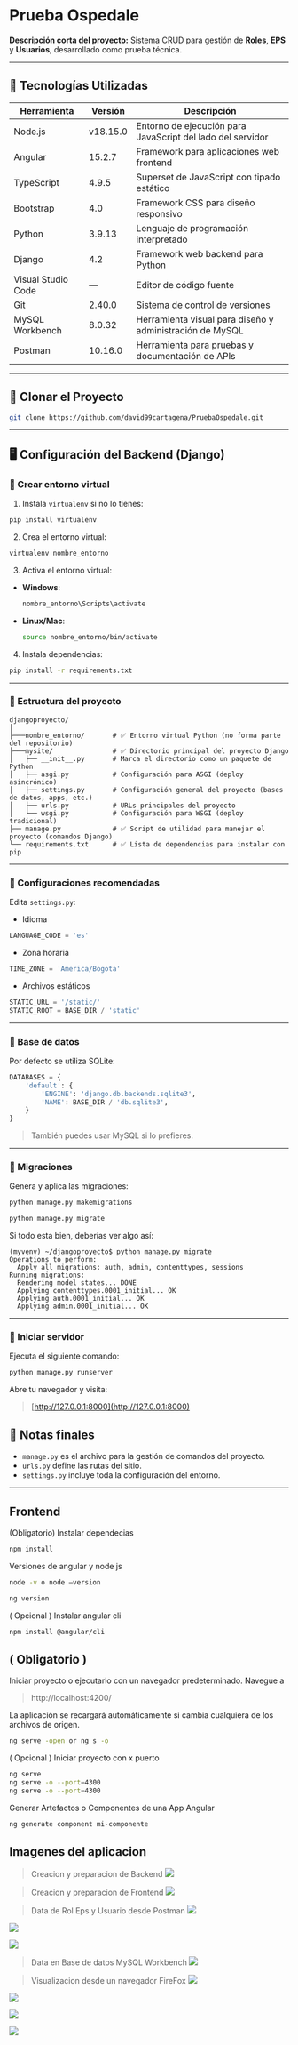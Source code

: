 # Prueba Ospedale

**Descripción corta del proyecto:**
Sistema CRUD para gestión de **Roles**, **EPS** y **Usuarios**, desarrollado como prueba técnica.

---

## 🚀 Tecnologías Utilizadas

| Herramienta        | Versión  | Descripción                                                |
| ------------------ | -------- | ---------------------------------------------------------- |
| Node.js            | v18.15.0 | Entorno de ejecución para JavaScript del lado del servidor |
| Angular            | 15.2.7   | Framework para aplicaciones web frontend                   |
| TypeScript         | 4.9.5    | Superset de JavaScript con tipado estático                 |
| Bootstrap          | 4.0      | Framework CSS para diseño responsivo                       |
| Python             | 3.9.13   | Lenguaje de programación interpretado                      |
| Django             | 4.2      | Framework web backend para Python                          |
| Visual Studio Code | —        | Editor de código fuente                                    |
| Git                | 2.40.0   | Sistema de control de versiones                            |
| MySQL Workbench    | 8.0.32   | Herramienta visual para diseño y administración de MySQL   |
| Postman            | 10.16.0  | Herramienta para pruebas y documentación de APIs           |

---

## 📄 Clonar el Proyecto

```sh
git clone https://github.com/david99cartagena/PruebaOspedale.git
```

---

## 🖥️ Configuración del Backend (Django)

### 🔹 Crear entorno virtual

1. Instala `virtualenv` si no lo tienes:

```sh
pip install virtualenv
```

2. Crea el entorno virtual:

```sh
virtualenv nombre_entorno
```

3. Activa el entorno virtual:

- **Windows**:
  ```sh
  nombre_entorno\Scripts\activate
  ```
- **Linux/Mac**:
  ```sh
  source nombre_entorno/bin/activate
  ```

4. Instala dependencias:

```sh
pip install -r requirements.txt
```

---

### 🔹 Estructura del proyecto

```
djangoproyecto/
│
├───nombre_entorno/       # ✅ Entorno virtual Python (no forma parte del repositorio)
├───mysite/               # ✅ Directorio principal del proyecto Django
│   ├── __init__.py       # Marca el directorio como un paquete de Python
│   ├── asgi.py           # Configuración para ASGI (deploy asincrónico)
│   ├── settings.py       # Configuración general del proyecto (bases de datos, apps, etc.)
│   ├── urls.py           # URLs principales del proyecto
│   └── wsgi.py           # Configuración para WSGI (deploy tradicional)
├── manage.py             # ✅ Script de utilidad para manejar el proyecto (comandos Django)
└── requirements.txt      # ✅ Lista de dependencias para instalar con pip
```

---

### 🔹 Configuraciones recomendadas

Edita `settings.py`:

- Idioma

```python
LANGUAGE_CODE = 'es'
```

- Zona horaria

```python
TIME_ZONE = 'America/Bogota'
```

- Archivos estáticos

```python
STATIC_URL = '/static/'
STATIC_ROOT = BASE_DIR / 'static'
```

---

### 🔹 Base de datos

Por defecto se utiliza SQLite:

```python
DATABASES = {
    'default': {
        'ENGINE': 'django.db.backends.sqlite3',
        'NAME': BASE_DIR / 'db.sqlite3',
    }
}
```

> También puedes usar MySQL si lo prefieres.

---

### 🔹 Migraciones

Genera y aplica las migraciones:

```sh
python manage.py makemigrations
```

```sh
python manage.py migrate
```

Si todo esta bien, deberías ver algo así:

    (myvenv) ~/djangoproyecto$ python manage.py migrate
    Operations to perform:
      Apply all migrations: auth, admin, contenttypes, sessions
    Running migrations:
      Rendering model states... DONE
      Applying contenttypes.0001_initial... OK
      Applying auth.0001_initial... OK
      Applying admin.0001_initial... OK

---

### 🔹 Iniciar servidor

Ejecuta el siguiente comando:

```sh
python manage.py runserver
```

Abre tu navegador y visita:

> [http://127.0.0.1:8000](http://127.0.0.1:8000)

## 📌 Notas finales

- `manage.py` es el archivo para la gestión de comandos del proyecto.
- `urls.py` define las rutas del sitio.
- `settings.py` incluye toda la configuración del entorno.

---

## Frontend

(Obligatorio) Instalar dependecias
```sh
npm install
```

Versiones de angular y node js
```sh
node -v o node –version
```

```sh
ng version
```

( Opcional ) Instalar angular cli
```sh
npm install @angular/cli
```

## ( Obligatorio ) 
Iniciar proyecto o ejecutarlo con un navegador predeterminado.
Navegue a 
> http://localhost:4200/ 

La aplicación se recargará automáticamente si cambia cualquiera de los archivos de origen.

```sh
ng serve -open or ng s -o
```

( Opcional ) Iniciar proyecto con x puerto
```sh
ng serve
ng serve -o --port=4300
ng serve -o --port=4300
```

Generar Artefactos o Componentes de una App Angular
```sh
ng generate component mi-componente
```

## Imagenes del aplicacion

> Creacion y preparacion de Backend
![](https://raw.githubusercontent.com/david99cartagena/PruebaOspedale/main/Media/Screenshot_1.png)

> Creacion y preparacion de Frontend
![](https://raw.githubusercontent.com/david99cartagena/PruebaOspedale/main/Media/Screenshot_12.png)

> Data de Rol Eps y Usuario desde Postman
![](https://raw.githubusercontent.com/david99cartagena/PruebaOspedale/main/Media/Screenshot_2.png)

![](https://raw.githubusercontent.com/david99cartagena/PruebaOspedale/main/Media/Screenshot_3.png)

![](https://raw.githubusercontent.com/david99cartagena/PruebaOspedale/main/Media/Screenshot_4.png)

> Data en Base de datos MySQL Workbench
![](https://raw.githubusercontent.com/david99cartagena/PruebaOspedale/main/Media/Screenshot_11.png)

> Visualizacion desde un navegador FireFox
![](https://raw.githubusercontent.com/david99cartagena/PruebaOspedale/main/Media/Screenshot_6.png)

![](https://raw.githubusercontent.com/david99cartagena/PruebaOspedale/main/Media/Screenshot_7.png)

![](https://raw.githubusercontent.com/david99cartagena/PruebaOspedale/main/Media/Screenshot_8.png)

![](https://raw.githubusercontent.com/david99cartagena/PruebaOspedale/main/Media/Screenshot_9.png)
